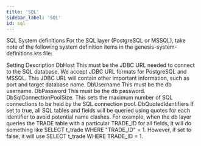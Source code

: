 ```yaml
---
title: 'SQL'
sidebar_label: 'SQL'
id: sql
---
```


SQL
System definitions
For the SQL layer (PostgreSQL or MSSQL), take note of the following system definition items in the genesis-system-definitions.kts file:

Setting	Description
DbHost	This must be the JDBC URL needed to connect to the SQL database. We accept JDBC URL formats for PostgreSQL and MSSQL. This JDBC URL will contain other important information, such as port and target database name.
DbUsername	This must be the db username.
DbPassword	This must be the db password.
DbSqlConnectionPoolSize.	This sets the maximum number of SQL connections to be held by the SQL connection pool.
DbQuotedIdentifiers	If set to true, all SQL tables and fields will be queried using quotes for each identifier to avoid potential name clashes. For example, when the db layer queries the TRADE table with a particular TRADE_ID for all fields, it will do something like SELECT t_trade WHERE "TRADE_ID" = 1. However, if set to false, it will use SELECT t_trade WHERE TRADE_ID = 1.
